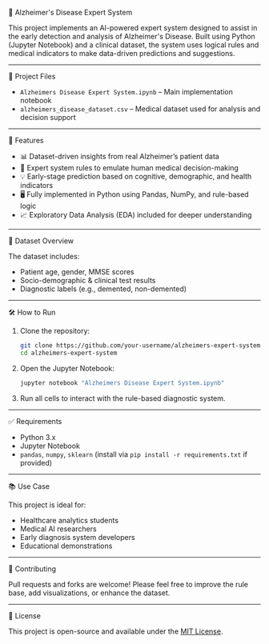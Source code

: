 🧠 Alzheimer's Disease Expert System

This project implements an AI-powered expert system designed to assist in the early detection and analysis of Alzheimer's Disease. Built using Python (Jupyter Notebook) and a clinical dataset, the system uses logical rules and medical indicators to make data-driven predictions and suggestions.

---

📁 Project Files

* `Alzheimers Disease Expert System.ipynb` – Main implementation notebook
* `alzheimers_disease_dataset.csv` – Medical dataset used for analysis and decision support

---

🚀 Features

* 📊 Dataset-driven insights from real Alzheimer’s patient data
* 🧠 Expert system rules to emulate human medical decision-making
* 💡 Early-stage prediction based on cognitive, demographic, and health indicators
* 🖥️ Fully implemented in Python using Pandas, NumPy, and rule-based logic
* 📈 Exploratory Data Analysis (EDA) included for deeper understanding

---

📌 Dataset Overview

The dataset includes:

* Patient age, gender, MMSE scores
* Socio-demographic & clinical test results
* Diagnostic labels (e.g., demented, non-demented)

---

🛠️ How to Run

1. Clone the repository:

   ```bash
   git clone https://github.com/your-username/alzheimers-expert-system.git
   cd alzheimers-expert-system
   ```

2. Open the Jupyter Notebook:

   ```bash
   jupyter notebook "Alzheimers Disease Expert System.ipynb"
   ```

3. Run all cells to interact with the rule-based diagnostic system.

---

✅ Requirements

* Python 3.x
* Jupyter Notebook
* `pandas`, `numpy`, `sklearn` (install via `pip install -r requirements.txt` if provided)

---

📚 Use Case

This project is ideal for:

* Healthcare analytics students
* Medical AI researchers
* Early diagnosis system developers
* Educational demonstrations

---

🤝 Contributing

Pull requests and forks are welcome! Please feel free to improve the rule base, add visualizations, or enhance the dataset.

---

📄 License

This project is open-source and available under the [MIT License](LICENSE).
